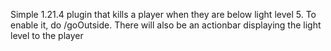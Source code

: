 Simple 1.21.4 plugin that kills a player when they are below light level 5. To enable it, do /goOutside. There will also be an actionbar displaying the light level to the player
